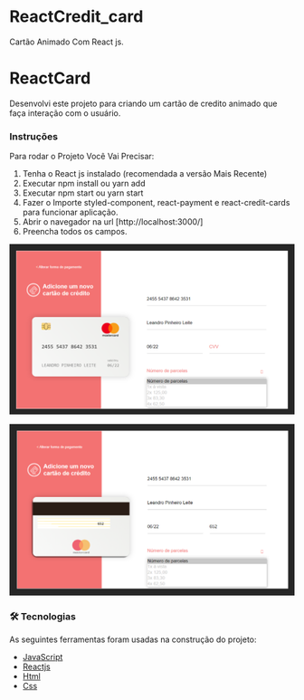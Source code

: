 # ReactCredit_card
Cartão Animado Com React js. 

# ReactCard

Desenvolvi este projeto para criando um cartão de credito animado
que faça interação com o usuário.

### Instruções

Para rodar o Projeto Você Vai Precisar:

1. Tenha o React js instalado (recomendada a versão Mais Recente)
2. Executar npm install ou yarn add
3. Executar npm start ou yarn start
4. Fazer o Importe styled-component, react-payment e react-credit-cards para funcionar aplicação.
5. Abrir o navegador na url [http://localhost:3000/]
6. Preencha todos os campos.

![Resulado no Navegador](https://github.com/LeandroLeite93/ReactCredit_card/blob/main/React-card.png)

![Imagem 2](https://github.com/LeandroLeite93/ReactCredit_card/blob/main/ReactCard2.png)

### 🛠 Tecnologias

As seguintes ferramentas foram usadas na construção do projeto:

- [JavaScript](https://www.javascript.com/)
- [Reactjs](https://pt-br.reactjs.org/)
- [Html](https://www.w3.org/html/)
- [Css](https://www.w3.org/Style/CSS/Overview.en.html)
